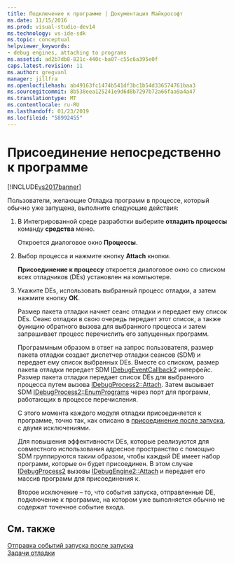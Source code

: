 ```yaml
---
title: Подключение к программе | Документация Майкрософт
ms.date: 11/15/2016
ms.prod: visual-studio-dev14
ms.technology: vs-ide-sdk
ms.topic: conceptual
helpviewer_keywords:
- debug engines, attaching to programs
ms.assetid: ad2b7db8-821c-440c-ba07-c55c6a395e0f
caps.latest.revision: 11
ms.author: gregvanl
manager: jillfra
ms.openlocfilehash: ab49163fc1474b541df3bc1b54d336574761baa3
ms.sourcegitcommit: 8b538eea125241e9d6d8b7297b72a66faa9a4a47
ms.translationtype: MT
ms.contentlocale: ru-RU
ms.lasthandoff: 01/23/2019
ms.locfileid: "58992455"
---
```

# <a name="attaching-directly-to-a-program"></a>Присоединение непосредственно к программе
[!INCLUDE[vs2017banner](../../includes/vs2017banner.md)]

Пользователи, желающие Отладка программ в процессе, который обычно уже запущена, выполните следующие действия:  
  
1. В Интегрированной среде разработки выберите **отладить процессы** команду **средства** меню.  
  
    Откроется диалоговое окно **Процессы**.  
  
2. Выбор процесса и нажмите кнопку **Attach** кнопки.  
  
    **Присоединение к процессу** откроется диалоговое окно со списком всех отладчиков (DEs) установлен на компьютере.  
  
3. Укажите DEs, использовать выбранный процесс отладки, а затем нажмите кнопку **ОК**.  
  
   Размер пакета отладки начнет сеанс отладки и передает ему список DEs. Сеанс отладки в свою очередь передает этот список, а также функцию обратного вызова для выбранного процесса и затем запрашивает процесс перечислить его запущенных программ.  
  
   Программным образом в ответ на запрос пользователя, размер пакета отладки создает диспетчер отладки сеансов (SDM) и передает ему список выбранных DEs. Вместе со списком, размер пакета отладки передает SDM [IDebugEventCallback2](../../extensibility/debugger/reference/idebugeventcallback2.md) интерфейс. Размер пакета отладки передает список DEs для выбранного процесса путем вызова [IDebugProcess2::Attach](../../extensibility/debugger/reference/idebugprocess2-attach.md). Затем вызывает SDM [IDebugProcess2::EnumPrograms](../../extensibility/debugger/reference/idebugprocess2-enumprograms.md) через порт для программ, работающих в процессе перечисления.  
  
   С этого момента каждого модуля отладки присоединяется к программе, точно так, как описано в [присоединение после запуска](../../extensibility/debugger/attaching-after-a-launch.md), с двумя исключениями.  
  
   Для повышения эффективности DEs, которые реализуются для совместного использования адресное пространство с помощью SDM группируются таким образом, чтобы каждый DE имеет набор программ, которые он будет присоединен. В этом случае [IDebugProcess2](../../extensibility/debugger/reference/idebugprocess2.md) вызовы [IDebugEngine2::Attach](../../extensibility/debugger/reference/idebugengine2-attach.md) и передает его массив программ для присоединения к.  
  
   Второе исключение – то, что события запуска, отправленные DE, подключение к программе, на котором уже выполняется обычно не содержат точечное событие входа.  
  
## <a name="see-also"></a>См. также  
 [Отправка событий запуска после запуска](../../extensibility/debugger/sending-startup-events-after-a-launch.md)   
 [Задачи отладки](../../extensibility/debugger/debugging-tasks.md)
